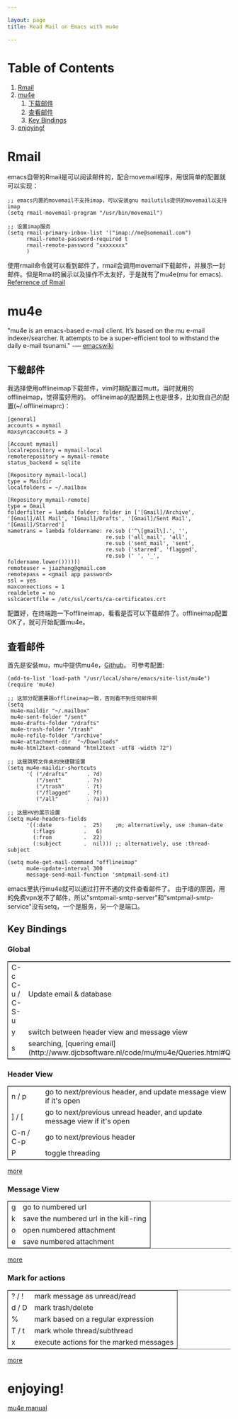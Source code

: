 ```yaml
---

layout: page
title: Read Mail on Emacs with mu4e

---
```



# Table of Contents

1.  [Rmail](#org3a72c2c)
2.  [mu4e](#org847464f)
    1.  [下载邮件](#orgd8285f6)
    2.  [查看邮件](#org0e3d134)
    3.  [Key Bindings](#orgb2eb34b)
3.  [enjoying!](#org34c5331)


<a id="org3a72c2c"></a>

# Rmail

emacs自带的Rmail是可以阅读邮件的，配合movemail程序，用很简单的配置就可以实现：

    ;; emacs内置的movemail不支持imap，可以安装gnu mailutils提供的movemail以支持imap
    (setq rmail-movemail-program "/usr/bin/movemail")

    ;; 设置imap服务
    (setq rmail-primary-inbox-list '("imap://me@somemail.com")
          rmail-remote-password-required t
          rmail-remote-password "xxxxxxxx"
          )

使用rmail命令就可以看到邮件了，rmail会调用movemail下载邮件，并展示一封邮件。但是Rmail的展示以及操作不太友好，于是就有了mu4e(mu for emacs).
[Referrence of Rmail](https://www.gnu.org/software/emacs/manual/html_node/emacs/Rmail.html#Rmail)


<a id="org847464f"></a>

# mu4e

"mu4e is an emacs-based e-mail client. It’s based on the mu e-mail indexer/searcher. It attempts to be a super-efficient tool to withstand the daily e-mail tsunami."
-&#x2014; [emacswiki](https://www.emacswiki.org/emacs/mu4e)


<a id="orgd8285f6"></a>

## 下载邮件

我选择使用offlineimap下载邮件，vim时期配置过mutt，当时就用的offlineimap，觉得蛮好用的。
offlineimap的配置网上也是很多，比如我自己的配置(~/.offlineimaprc)：

    [general]
    accounts = mymail
    maxsyncaccounts = 3

    [Account mymail]
    localrepository = mymail-local
    remoterepository = mymail-remote
    status_backend = sqlite

    [Repository mymail-local]
    type = Maildir
    localfolders = ~/.mailbox

    [Repository mymail-remote]
    type = Gmail
    folderfilter = lambda folder: folder in ['[Gmail]/Archive', '[Gmail]/All Mail', '[Gmail]/Drafts', '[Gmail]/Sent Mail', '[Gmail]/Starred']
    nametrans = lambda foldername: re.sub ('^\[gmail\].', '',
                                   re.sub ('all_mail', 'all',
                                   re.sub ('sent_mail', 'sent',
                                   re.sub ('starred', 'flagged',
                                   re.sub (' ', '_', foldername.lower())))))
    remoteuser = jiazhang@gmail.com
    remotepass = <gmail app password>
    ssl = yes
    maxconnections = 1
    realdelete = no
    sslcacertfile = /etc/ssl/certs/ca-certificates.crt

配置好，在终端跑一下offlineimap，看看是否可以下载邮件了。offlineimap配置OK了，就可开始配置mu4e。


<a id="org0e3d134"></a>

## 查看邮件

首先是安装mu，mu中提供mu4e，[Github](https://github.com/djcb/mu)。
可参考配置:

    (add-to-list 'load-path "/usr/local/share/emacs/site-list/mu4e")
    (require 'mu4e)

    ;; 这部分配置要跟offlineimap一致，否则看不到任何邮件啊
    (setq
     mu4e-maildir "~/.mailbox"
     mu4e-sent-folder "/sent"
     mu4e-drafts-folder "/drafts"
     mu4e-trash-folder "/trash"
     mu4e-refile-folder "/archive"
     mu4e-attachment-dir  "~/Downloads"
     mu4e-html2text-command "html2text -utf8 -width 72")

    ;; 这是跳转文件夹的快捷键设置
    (setq mu4e-maildir-shortcuts
          '( ("/drafts"      . ?d)
             ("/sent"        . ?s)
             ("/trash"       . ?t)
             ("/flagged"     . ?f)
             ("/all"         . ?a)))

    ;; 这是HV的展示设置
    (setq mu4e-headers-fields
          '((:date          .  25)    ;m; alternatively, use :human-date
            (:flags         .   6)
            (:from          .  22)
            (:subject       .  nil))) ;; alternatively, use :thread-subject

    (setq mu4e-get-mail-command "offlineimap"
          mu4e-update-interval 300
          message-send-mail-function 'smtpmail-send-it)

emacs里执行mu4e就可以通过打开不通的文件查看邮件了。
由于墙的原因，用的免费vpn发不了邮件，所以"smtpmail-smtp-server"和"smtpmail-smtp-service"没有setq，一个是服务，另一个是端口。


<a id="orgb2eb34b"></a>

## Key Bindings


### Global

<table border="2" cellspacing="0" cellpadding="6" rules="groups" frame="hsides">


<colgroup>
<col  class="org-left" />

<col  class="org-left" />
</colgroup>
<tbody>
<tr>
<td class="org-left">C-c C-u / C-S-u</td>
<td class="org-left">Update email & database</td>
</tr>


<tr>
<td class="org-left">y</td>
<td class="org-left">switch between header view and message view</td>
</tr>


<tr>
<td class="org-left">s</td>
<td class="org-left">searching, [quering email](http://www.djcbsoftware.nl/code/mu/mu4e/Queries.html#Queries)</td>
</tr>
</tbody>
</table>


### Header View

<table border="2" cellspacing="0" cellpadding="6" rules="groups" frame="hsides">


<colgroup>
<col  class="org-left" />

<col  class="org-left" />
</colgroup>
<tbody>
<tr>
<td class="org-left">n / p</td>
<td class="org-left">go to next/previous header, and update message view if it's open</td>
</tr>


<tr>
<td class="org-left">] / [</td>
<td class="org-left">go to next/previous unread header, and update message view if it's open</td>
</tr>


<tr>
<td class="org-left">C-n / C-p</td>
<td class="org-left">go to next/previous header</td>
</tr>


<tr>
<td class="org-left">P</td>
<td class="org-left">toggle threading</td>
</tr>
</tbody>
</table>

[more](http://www.djcbsoftware.nl/code/mu/mu4e/Keybindings.html#Keybindings)


### Message View

<table border="2" cellspacing="0" cellpadding="6" rules="groups" frame="hsides">


<colgroup>
<col  class="org-left" />

<col  class="org-left" />
</colgroup>
<tbody>
<tr>
<td class="org-left">g</td>
<td class="org-left">go to numbered url</td>
</tr>


<tr>
<td class="org-left">k</td>
<td class="org-left">save the numbered url in the kill-ring</td>
</tr>


<tr>
<td class="org-left">o</td>
<td class="org-left">open numbered attachment</td>
</tr>


<tr>
<td class="org-left">e</td>
<td class="org-left">save numbered attachment</td>
</tr>
</tbody>
</table>

[more](http://www.djcbsoftware.nl/code/mu/mu4e/MSGV-Keybindings.html#MSGV-Keybindings)


### Mark for actions

<table border="2" cellspacing="0" cellpadding="6" rules="groups" frame="hsides">


<colgroup>
<col  class="org-left" />

<col  class="org-left" />
</colgroup>
<tbody>
<tr>
<td class="org-left">? / !</td>
<td class="org-left">mark message as unread/read</td>
</tr>


<tr>
<td class="org-left">d / D</td>
<td class="org-left">mark trash/delete</td>
</tr>


<tr>
<td class="org-left">%</td>
<td class="org-left">mark based on a regular expression</td>
</tr>


<tr>
<td class="org-left">T / t</td>
<td class="org-left">mark whole thread/subthread</td>
</tr>


<tr>
<td class="org-left">x</td>
<td class="org-left">execute actions for the marked messages</td>
</tr>
</tbody>
</table>

[more](http://www.djcbsoftware.nl/code/mu/mu4e/Keybindings.html#Keybindings)


<a id="org34c5331"></a>

# enjoying!

[mu4e manual](http://www.djcbsoftware.nl/code/mu/mu4e/index.html#SEC_Contents)

